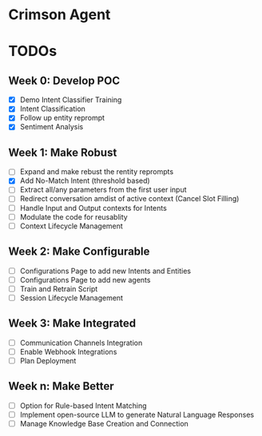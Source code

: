 # Crimson Agent
# TODOs
## Week 0: Develop POC
- [X] Demo Intent Classifier Training
- [X] Intent Classification
- [x] Follow up entity reprompt
- [X] Sentiment Analysis

## Week 1: Make Robust
- [ ] Expand and make rebust the rentity reprompts
- [X] Add No-Match Intent (threshold based)
- [ ] Extract all/any parameters from the first user input
- [ ] Redirect conversation amdist of active context (Cancel Slot Filling)
- [ ] Handle Input and Output contexts for Intents
- [ ] Modulate the code for reusablity
- [ ] Context Lifecycle Management

## Week 2: Make Configurable
- [ ] Configurations Page to add new Intents and Entities
- [ ] Configurations Page to add new agents
- [ ] Train and Retrain Script
- [ ] Session Lifecycle Management

## Week 3: Make Integrated
- [ ] Communication Channels Integration
- [ ] Enable Webhook Integrations
- [ ] Plan Deployment

## Week n: Make Better
- [ ] Option for Rule-based Intent Matching
- [ ] Implement open-source LLM to generate Natural Language Responses
- [ ] Manage Knowledge Base Creation and Connection
